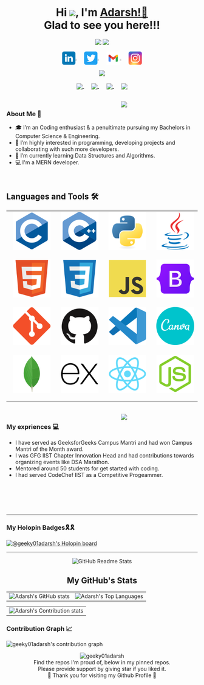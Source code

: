 <h1 align="center">Hi <img src="https://github.com/seanprashad/slackmoji/blob/master/emoji/blob/blob-wave-gif.gif" width="40px">, I'm <a href="https://geeky01adarsh.github.io/portfolio" target="_blank">Adarsh!💙</a></br> Glad to see you here!!!</h1>

<p align='center'>
   <img src="https://readme-typing-svg.herokuapp.com?color=e96443&size=40&width=900&height=80&lines=Welcome-to-My-Github-Profile"/>
    <img src="https://readme-typing-svg.herokuapp.com?color=2599db&size=40&width=900&height=80&lines=Connect-to-me-on-my-social-accounts"/>
</p>
<p align='center'>
<a href="https://www.linkedin.com/in/adarsh-navneet-sinha-34a36419a/">
  <img align="center" width="35px" src="https://github.com/edent/SuperTinyIcons/blob/master/images/svg//linkedin.svg"  />
</a>&nbsp;&nbsp;&nbsp;&nbsp;
<a href="https://twitter.com/geeky01adarsh">
  <img align="center" width="35px" src="https://github.com/edent/SuperTinyIcons/blob/master/images/svg/twitter.svg" />
</a>&nbsp;&nbsp;&nbsp;&nbsp;
<a href="mailto:adarsh91094@gmail.com">
  <img align="center" width="35px" src="https://github.com/edent/SuperTinyIcons/blob/master/images/svg/gmail.svg" />
</a>&nbsp;&nbsp;&nbsp;&nbsp;
<a href="https://www.instagram.com/geeky01adarsh/">
  <img align="center" width="35px" src="https://github.com/edent/SuperTinyIcons/blob/master/images/svg/instagram.svg" />
</a>
   </p>
<p align='center'>
    <img src="https://readme-typing-svg.herokuapp.com?size=40&width=900&height=80&lines=Checkout-my-developer-profiles"/>
</p>
<p align='center'>
<a href="https://auth.geeksforgeeks.org/user/geeky01adarsh/practice/">
  <img align="center" width="30px" src="https://cdn.jsdelivr.net/npm/simple-icons@v3/icons/geeksforgeeks.svg" />
</a>&nbsp;&nbsp;&nbsp;&nbsp;
<a href="https://www.codechef.com/users/geeky01adarsh">
  <img align="center" width="30px" src="https://cdn.jsdelivr.net/npm/simple-icons@v3/icons/codechef.svg" />
</a>&nbsp;&nbsp;&nbsp;&nbsp;
<a href="https://codeforces.com/profile/geeky01adarsh">
  <img align="center" width="30px" src="https://cdn.jsdelivr.net/npm/simple-icons@v3/icons/codeforces.svg" />
</a>&nbsp;&nbsp;&nbsp;&nbsp;
<a href="https://dev.to/geeky01adarsh">
  <img align="center" width="30px" src="https://cdn.jsdelivr.net/npm/simple-icons@3.13.0/icons/dev-dot-to.svg" />
</a>
</p>
</br>


<img  src="geeky01adarsh.png" width="40%" align="right" >

### About Me 🚀
- 🎓 I’m an Coding enthusiast & a penultimate pursuing my Bachelors in Computer Science & Engineering.
- 👀 I’m highly interested in programming, developing projects and collaborating with such more developers.
- 🌱 I’m currently learning Data Structures and Algorithms.
- 💻 I'm a MERN developer.



</br>

<h2>Languages and Tools 🛠</h2>
<p align='center'>
   <table align='center' width='250px'>
      <tr>
<td width="250" align='center'>&nbsp;&nbsp;<img alt="C" width="100px" src="https://github.com/devicons/devicon/blob/master/icons/c/c-original.svg" />&nbsp;&nbsp;</td>
<td width="250" align='center'>&nbsp;&nbsp;<img alt="C++" width="100px" src="https://github.com/devicons/devicon/blob/master/icons/cplusplus/cplusplus-original.svg" />&nbsp;&nbsp;</td>
<td width="250" align='center'>&nbsp;&nbsp;<img alt="Python" width="100px" src="https://github.com/devicons/devicon/blob/master/icons/python/python-original.svg"/>&nbsp;&nbsp;</td>
         <td width="250" align='center'>&nbsp;&nbsp;<img alt="Java" width="100px" src="https://github.com/devicons/devicon/blob/master/icons/java/java-original.svg" />&nbsp;&nbsp;</td>
      </tr>
      <tr>

<td width="250" align='center'>&nbsp;&nbsp;<img alt="HTML5" width="100px" src="https://github.com/devicons/devicon/blob/master/icons/html5/html5-original.svg" />&nbsp;&nbsp;</td>
<td width="250" align='center'>&nbsp;&nbsp;<img alt="CSS3" width="100px" src="https://github.com/devicons/devicon/blob/master/icons/css3/css3-original.svg" />&nbsp;&nbsp;</td>
         <td width="250" align='center'>&nbsp;&nbsp;<img alt="CSS3" width="100px" src="https://github.com/devicons/devicon/blob/master/icons/javascript/javascript-original.svg" />&nbsp;&nbsp;</td>
         <td width="250" align='center'>&nbsp;&nbsp;<img alt="CSS3" width="100px" src="https://github.com/devicons/devicon/blob/master/icons/bootstrap/bootstrap-original.svg" />&nbsp;&nbsp;</td>
      </tr>
      <tr>
<td width="250" align='center'>&nbsp;&nbsp;<img alt="Git" width="100px" src="https://github.com/devicons/devicon/blob/master/icons/git/git-original.svg" />&nbsp;&nbsp;</td>
<td width="250" align='center'>&nbsp;&nbsp;<img alt="Github" width="100px" src="https://github.com/devicons/devicon/blob/master/icons/github/github-original.svg" />&nbsp;&nbsp; </td>
<td width="250" align='center'>&nbsp;&nbsp;<img alt="VS-Code" width="100px" src="https://github.com/devicons/devicon/blob/master/icons/vscode/vscode-original.svg" />&nbsp;&nbsp;</td>
         <td width="250" align='center'>&nbsp;&nbsp;<img alt="VS-Code" width="100px" src="https://github.com/devicons/devicon/blob/master/icons/canva/canva-original.svg" />&nbsp;&nbsp;</td>
      </tr>
      <tr>
<td width="250" align='center'>&nbsp;&nbsp;<img alt="Git" width="100px" src="https://github.com/devicons/devicon/blob/master/icons/mongodb/mongodb-original.svg" />&nbsp;&nbsp;</td>
<td width="250" align='center'>&nbsp;&nbsp;<img alt="Github" width="100px" src="https://github.com/devicons/devicon/blob/master/icons/express/express-original.svg" />&nbsp;&nbsp; </td>
<td width="250" align='center'>&nbsp;&nbsp;<img alt="VS-Code" width="100px" src="https://github.com/devicons/devicon/blob/master/icons/react/react-original.svg" />&nbsp;&nbsp;</td>
         <td width="250" align='center'>&nbsp;&nbsp;<img alt="VS-Code" width="100px" src="https://github.com/devicons/devicon/blob/master/icons/nodejs/nodejs-original.svg" />&nbsp;&nbsp;</td>
      </tr>
      </table>
</p>
</br>

<img src="workbench.svg" width="40%" align="right">


### My expriences 💻
- I have served as GeeksforGeeks Campus Mantri and had won Campus Mantri of the Month award.
- I was GFG IIST Chapter Innovation Head and had contributions towards organizing events like DSA Marathon.
- Mentored around 50 students for get started with coding.
- I had served CodeChef IIST as a Competitive Progeammer.

</br></br></br></br>

<hr>

### My Holopin Badges🎗🎗
[![@geeky01adarsh's Holopin board](https://holopin.me/geeky01adarsh)](https://holopin.io/@geeky01adarsh)

<hr>

<!-- #### Github Stats:- -->
<p align="center">
 <img width="100px" src="https://res.cloudinary.com/anuraghazra/image/upload/v1594908242/logo_ccswme.svg" align="center" alt="GitHub Readme Stats" />
 <h2 align="center">My GitHub's Stats</h2>
</p>

<table>
  <tr>
  <td> <img src="https://github-readme-stats.vercel.app/api?username=geeky01adarsh&show_icons=true&locale=en&bg_color=30,e96443,904e95&title_color=fff&text_color=fff" alt="Adarsh's GitHub stats" />  </td>
    <td><img src="https://github-readme-stats.vercel.app/api/top-langs?username=geeky01adarsh&show_icons=true&locale=en&bg_color=30,e96443,904e95&title_color=fff&text_color=fff&layout=compact&theme=cobalt" alt="Adarsh's Top Languages" /></td>
  </tr>
</table>


<table align='center'>
  <tr>
    <td><img src="https://github-readme-streak-stats.herokuapp.com/?user=geeky01adarsh&layout=compact" alt="Adarsh's Contribution stats" /></td>
  </tr>
</table>

### Contribution Graph 📈
![geeky01adarsh's contribution graph](https://activity-graph.herokuapp.com/graph?username=geeky01adarsh&custom_title=geeky01adarsh's%20contribution%20in%20last%2031%20days&color=ffffff&line=faf5f2&point=f5e1d3&bg_color=cc5200&area=true&area_color=e65c00)


<p align="center"> <img src="https://komarev.com/ghpvc/?username=geeky01adarsh&label=Profile%20views&color=orange&style=flat&label=PROFILE+VIEWS" alt="geeky01adarsh" /> 
</br>   Find the repos I'm proud of, below in my pinned repos. </br>Please provide support by giving star if you liked it.</br>
🧡 Thank you for visiting my Github Profile 🧡

</p>


<!---
geeky01adarsh/geeky01adarsh is a ✨ special ✨ repository because its `README.md` (this file) appears on your GitHub profile.
You can click the Preview link to take a look at your changes.
--->
